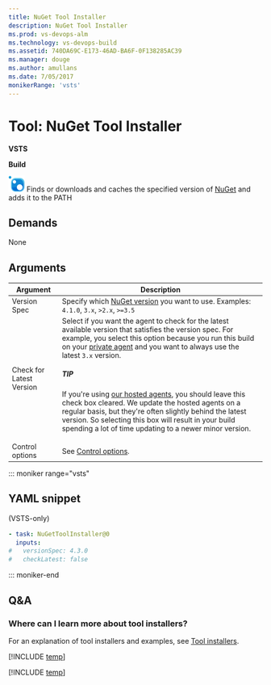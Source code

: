 ```yaml
---
title: NuGet Tool Installer
description: NuGet Tool Installer
ms.prod: vs-devops-alm
ms.technology: vs-devops-build
ms.assetid: 740DA69C-E173-46AD-BA6F-0F138285AC39
ms.manager: douge
ms.author: amullans
ms.date: 7/05/2017
monikerRange: 'vsts'
---
```



# Tool: NuGet Tool Installer

**VSTS**

**Build**

![icon](_img/nuget.png) Finds or downloads and caches the specified version of [NuGet](https://nuget.org/) and adds it to the PATH

## Demands

None

## Arguments

| Argument | Description |
|----------|-------------|
| Version Spec | Specify which [NuGet version](https://dist.nuget.org/tools.json) you want to use. Examples: `4.1.0`, `3.x`, `>2.x`, `>=3.5` |
| Check for Latest Version | Select if you want the agent to check for the latest available version that satisfies the version spec. For example, you select this option because you run this build on your [private agent](../../concepts/agents/agents.md#install) and you want to always use the latest `3.x` version. <div class="tip"><h5>TIP</h5><p>If you're using [our hosted agents](../../concepts/agents/hosted.md), you should leave this check box cleared. We update the hosted agents on a regular basis, but they're often slightly behind the latest version. So selecting this box will result in your build spending a lot of time updating to a newer minor version.</p></div>|
| Control options | See [Control options](../../concepts/process/tasks.md#controloptions). |

::: moniker range="vsts"

## YAML snippet

(VSTS-only)

```YAML
- task: NuGetToolInstaller@0
  inputs:
#   versionSpec: 4.3.0
#   checkLatest: false
```

::: moniker-end

## Q&A
<!-- BEGINSECTION class="md-qanda" -->

### Where can I learn more about tool installers?

For an explanation of tool installers and examples, see [Tool installers](../../concepts/process/tasks.md#tool-installers).

[!INCLUDE [temp](../../_shared/qa-agents.md)]

[!INCLUDE [temp](../../_shared/qa-versions.md)]

<!-- ENDSECTION -->
